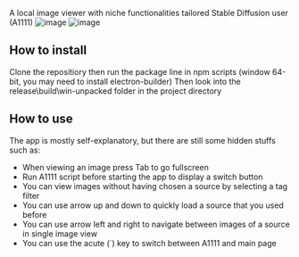 A local image viewer with niche functionalities tailored Stable Diffusion user (A1111)
![image](https://github.com/TheLastKin/HTransfer/assets/71256843/55f24d01-ddfe-4941-bf07-8c99a23164ee)
![image](https://github.com/TheLastKin/HTransfer/assets/71256843/9c1fb2d3-afb1-455a-8290-f7361be0b201)
## How to install
Clone the repositiory then run the package line in npm scripts (window 64-bit, you may need to install electron-builder)
Then look into the release\build\win-unpacked folder in the project directory
## How to use
The app is mostly self-explanatory, but there are still some hidden stuffs such as:
- When viewing an image press Tab to go fullscreen
- Run A1111 script before starting the app to display a switch button
- You can view images without having chosen a source by selecting a tag filter
- You can use arrow up and down to quickly load a source that you used before
- You can use arrow left and right to navigate between images of a source in single image view
- You can use the acute (`) key to switch between A1111 and main page
